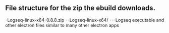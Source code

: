 ## File structure for the zip the ebuild downloads.

-Logseq-linux-x64-0.8.8.zip
--Logseq-linux-x64/
---Logseq executable and other electron files similar to many other electron apps
